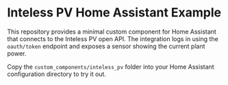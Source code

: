 # Inteless PV Home Assistant Example

This repository provides a minimal custom component for Home Assistant that
connects to the Inteless PV open API. The integration logs in using the
`oauth/token` endpoint and exposes a sensor showing the current plant power.

Copy the `custom_components/inteless_pv` folder into your Home Assistant
configuration directory to try it out.
